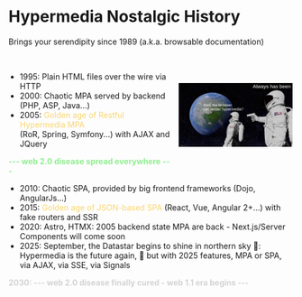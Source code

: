 # Hypermedia Nostalgic History
Brings your serendipity since 1989 (a.k.a. browsable documentation)

<div style="display: flex; align-items: center; gap: 16px;">
  <div style="width: 60%;">
  <br />
    <ul style="list-style-type: disc; padding-left: 20px;">
      <li>1995: Plain HTML files over the wire via HTTP</li>
      <li>2000: Chaotic MPA served by backend (PHP, ASP, Java...)</li>
      <li>2005: <span style="color: #F9D56E;">Golden age of Restful Hypermedia MPA</span><br/>(RoR, Spring, Symfony...) with AJAX and JQuery</li>
    </ul>
    <strong style="color: lightgreen;">--- web 2.0 disease spread everywhere ---</strong>
  </div>


  <img src="../assets/hypermedia-always-has-been.png" alt="Hypermedia history" style="width: 40%; display: block;" />
</div>
<ul style="list-style-type: disc; padding-left: 20px;">
      <li>2010: Chaotic SPA, provided by big frontend frameworks (Dojo, AngularJs...)</li>
      <li>2015: <span style="color: #F9D56E;">Golden age of JSON-based SPA</span> (React, Vue, Angular 2+...) with fake routers and SSR</li>
      <li>2020: Astro, HTMX: 2005 backend state MPA are back - Next.js/Server Components will come soon</li>
      <li>2025: September, the Datastar begins to shine in northern sky 🌟:
      <br/>Hypermedia is the future again, 🚀 but with 2025 features, MPA or SPA, via AJAX, via SSE, via Signals</li>
</ul>
<strong style="color: lightgray">2030: --- web 2.0 disease finally cured - web 1.1 era begins ---</strong>






